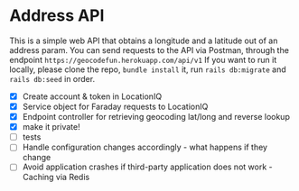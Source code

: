 # Address API

This is a simple web API that obtains a longitude and a latitude out of an address param.
You can send requests to the API via Postman, through the endpoint `https://geocodefun.herokuapp.com/api/v1`
If you want to run it locally, please clone the repo, `bundle install` it, run `rails db:migrate` and `rails db:seed` in order.

- [x] Create account & token in LocationIQ
- [x] Service object for Faraday requests to LocationIQ
- [x] Endpoint controller for retrieving geocoding lat/long and reverse lookup
- [x] make it private!
- [ ] tests
- [ ] Handle configuration changes accordingly - what happens if they change
- [ ] Avoid application crashes if third-party application does not work - Caching via Redis
